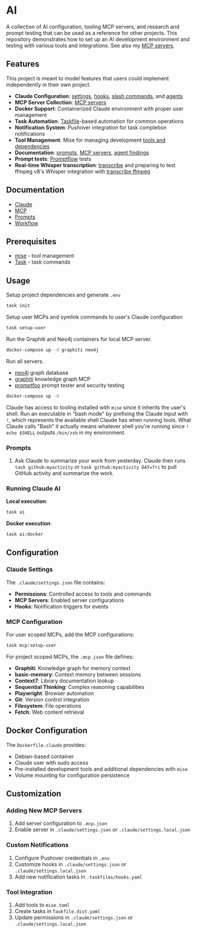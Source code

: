 # AI

A collection of AI configuration, tooling MCP servers, and research and prompt testing that can be used as a reference for other projects. This repository demonstrates how to set up an AI development environment and testing with various tools and integrations. See also my [MCP servers](https://github.com/brettinternet/mcp).

## Features

This project is meant to model features that users could implement independently in their own project.

- **Claude Configuration**: [settings](./claude), [hooks](.taskfiles/hooks.yaml), [slash commands](./.claude/commands), and [agents](./.claude/agents)
- **MCP Server Collection**: [MCP servers](./.mcp.json)
- **Docker Support**: Containerized Claude environment with proper user management
- **Task Automation**: [Taskfile](./.taskfiles)-based automation for common operations
- **Notification System**: Pushover integration for task completion notifications
- **Tool Management**: Mise for managing development [tools and dependencies](./mise.toml)
- **Documentation**: [prompts](./docs/prompts.md), [MCP servers](./docs/mcp.md), [agent findings](./docs/claude.md)
- **Prompt tests**: [Promptflow](./promptflow) tests
- **Real-time Whisper transcription**: [transcribe](./transcribe) and preparing to test ffmpeg v8's Whisper integration with [transcribe ffmpeg](./transcribe_ffmpeg/)

## Documentation

- [Claude](./docs/claude.md)
- [MCP](./docs/mcp.md)
- [Prompts](./docs/prompts.md)
- [Workflow](./docs/workflow.md)

## Prerequisites

- [mise](https://mise.jdx.dev/) - tool management
- [Task](https://taskfile.dev/) - task commands

## Usage

Setup project dependencies and generate `.env`

```sh
task init
```

Setup user MCPs and symlink commands to user's Claude configuration

```sh
task setup-user
```

Run the Graphiti and Neo4j containers for local MCP server.

```sh
docker-compose up -d graphiti neo4j
```

Run all servers.

- [neo4j](https://github.com/neo4j/neo4j) graph database
- [graphiti](https://github.com/getzep/graphiti) knowledge graph MCP
- [promptfoo](https://github.com/promptfoo/promptfoo) prompt tester and security testing

```sh
docker-compose up -d
```

Claude has access to tooling installed with `mise` since it inherits the user's shell. Run an executable in "bash mode" by prefixing the Claude input with `!`, which represents the available shell Claude has when running tools. What Claude calls "Bash" it actually means whatever shell you're running since `! echo $SHELL` outputs `/bin/zsh` in my environment.

### Prompts

1. Ask Claude to summarize your work from yesterday. Claude then runs `task github:myactivity` or `task github:myactivity DAY=fri` to pull GitHub activity and summarize the work.

### Running Claude AI

**Local execution**:

```sh
task ai
```

**Docker execution**:

```sh
task ai:docker
```

## Configuration

### Claude Settings

The `.claude/settings.json` file contains:

- **Permissions**: Controlled access to tools and commands
- **MCP Servers**: Enabled server configurations
- **Hooks**: Notification triggers for events

### MCP Configuration

For user scoped MCPs, add the MCP configurations:

```sh
task mcp:setup-user
```

For project scoped MCPs, the `.mcp.json` file defines:

- **Graphiti**: Knowledge graph for memory context
- **basic-memory**: Context memory between sessions
- **Context7**: Library documentation lookup
- **Sequential Thinking**: Complex reasoning capabilities
- **Playwright**: Browser automation
- **Git**: Version control integration
- **Filesystem**: File operations
- **Fetch**: Web content retrieval

## Docker Configuration

The `Dockerfile.claude` provides:

- Debian-based container
- Claude user with sudo access
- Pre-installed development tools and additional dependencies with `mise`
- Volume mounting for configuration persistence

## Customization

### Adding New MCP Servers

1. Add server configuration to `.mcp.json`
1. Enable server in `.claude/settings.json` or `.claude/settings.local.json`

### Custom Notifications

1. Configure Pushover credentials in `.env`
1. Customize hooks in `.claude/settings.json` or `.claude/settings.local.json`
1. Add new notification tasks in `.taskfiles/hooks.yaml`

### Tool Integration

1. Add tools to `mise.toml`
1. Create tasks in `Taskfile.dist.yaml`
1. Update permissions in `.claude/settings.json` or `.claude/settings.local.json`
